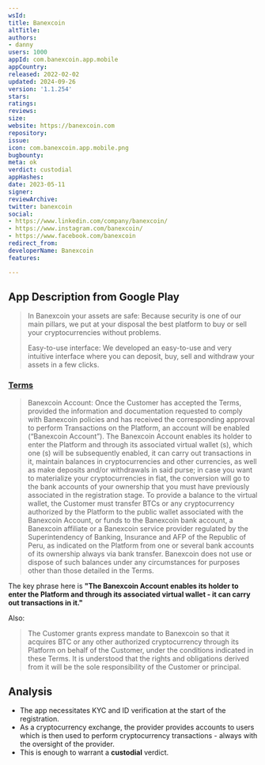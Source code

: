 ```yaml
---
wsId: 
title: Banexcoin
altTitle: 
authors:
- danny
users: 1000
appId: com.banexcoin.app.mobile
appCountry: 
released: 2022-02-02
updated: 2024-09-26
version: '1.1.254'
stars: 
ratings: 
reviews: 
size: 
website: https://banexcoin.com
repository: 
issue: 
icon: com.banexcoin.app.mobile.png
bugbounty: 
meta: ok
verdict: custodial
appHashes: 
date: 2023-05-11
signer: 
reviewArchive: 
twitter: banexcoin
social:
- https://www.linkedin.com/company/banexcoin/
- https://www.instagram.com/banexcoin/
- https://www.facebook.com/banexcoin
redirect_from: 
developerName: Banexcoin
features: 

---
```


## App Description from Google Play 

> In Banexcoin your assets are safe: Because security is one of our main pillars, we put at your disposal the best platform to buy or sell your cryptocurrencies without problems.
>
> Easy-to-use interface: We developed an easy-to-use and very intuitive interface where you can deposit, buy, sell and withdraw your assets in a few clicks.

### [Terms](https://soporte.banexcoin.com/en/support/solutions/articles/60000599926-terms-and-conditions)

> Banexcoin Account: Once the Customer has accepted the Terms, provided the information and documentation requested to comply with Banexcoin policies and has received the corresponding approval to perform Transactions on the Platform, an account will be enabled (“Banexcoin Account”). The Banexcoin Account enables its holder to enter the Platform and through its associated virtual wallet (s), which one (s) will be subsequently enabled, it can carry out transactions in it, maintain balances in cryptocurrencies and other currencies, as well as make deposits and/or withdrawals in said purse; in case you want to materialize your cryptocurrencies in fiat, the conversion will go to the bank accounts of your ownership that you must have previously associated in the registration stage. To provide a balance to the virtual wallet, the Customer must transfer BTCs or any cryptocurrency authorized by the Platform to the public wallet associated with the Banexcoin Account, or funds to the Banexcoin bank account, a Banexcoin affiliate or a Banexcoin service provider regulated by the Superintendency of Banking, Insurance and AFP of the Republic of Peru, as indicated on the Platform from one or several bank accounts of its ownership always via bank transfer. Banexcoin does not use or dispose of such balances under any circumstances for purposes other than those detailed in the Terms.

The key phrase here is **"The Banexcoin Account enables its holder to enter the Platform and through its associated virtual wallet - it can carry out transactions in it."**

Also: 

> The Customer grants express mandate to Banexcoin so that it acquires BTC or any other authorized cryptocurrency through its Platform on behalf of the Customer, under the conditions indicated in these Terms. It is understood that the rights and obligations derived from it will be the sole responsibility of the Customer or principal.

## Analysis 

- The app necessitates KYC and ID verification at the start of the registration. 
- As a cryptocurrency exchange, the provider provides accounts to users which is then used to perform cryptocurrency transactions - always with the oversight of the provider.
- This is enough to warrant a **custodial** verdict. 
